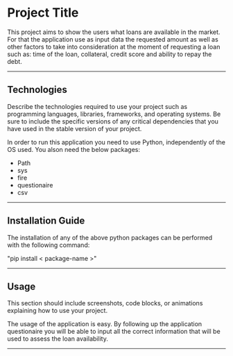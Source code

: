 # Project Title

This project aims to show the users what loans are available in the market. For that the application use as input data the requested amount as well as other factors to take into consideration at the moment of requesting a loan such as: time of the loan, collateral, credit score and ability to repay the debt.

---

## Technologies

Describe the technologies required to use your project such as programming languages, libraries, frameworks, and operating systems. Be sure to include the specific versions of any critical dependencies that you have used in the stable version of your project.

In order to run this application you need to use Python, independently of the OS used. You alson need the below packages:

- Path
- sys
- fire
- questionaire
- csv

---

## Installation Guide

The installation of any of the above python packages can be performed with the following command:

"pip install < package-name >"

---

## Usage

This section should include screenshots, code blocks, or animations explaining how to use your project.

The usage of the application is easy. By following up the application questionaire you will be able to input all the correct information that will be used to assess the loan availability.

---
